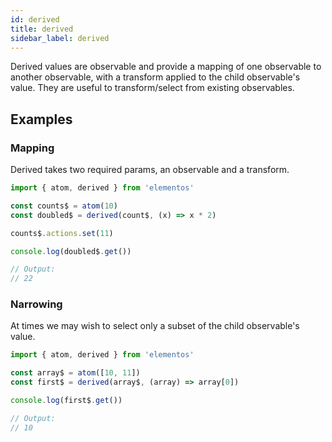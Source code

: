 ```yaml
---
id: derived
title: derived
sidebar_label: derived
---
```


Derived values are observable and provide a mapping of one observable to another observable, with a transform applied to the child observable's value. They are useful to transform/select from existing observables.

## Examples

### Mapping

Derived takes two required params, an observable and a transform.

```js
import { atom, derived } from 'elementos'

const counts$ = atom(10)
const doubled$ = derived(count$, (x) => x * 2)

counts$.actions.set(11)

console.log(doubled$.get())

// Output:
// 22
```

### Narrowing

At times we may wish to select only a subset of the child observable's value.

```js
import { atom, derived } from 'elementos'

const array$ = atom([10, 11])
const first$ = derived(array$, (array) => array[0])

console.log(first$.get())

// Output:
// 10
```

